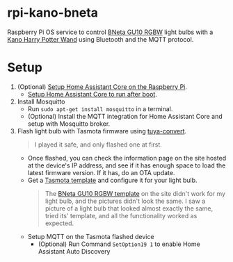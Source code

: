 # rpi-kano-bneta
Raspberry Pi OS service to control [BNeta GU10 RGBW](https://www.builders.co.za/Fasteners-Fixtures-%26-Security/Security/Electronic-Security/Bneta-GU10-Smart-Multi-Wifi-LED-Bulb-%286W%29/p/000000000000705676) light bulbs with a [Kano Harry Potter Wand](https://kano.me/us/store/products/coding-wand) using Bluetooth and the MQTT protocol.

# Setup

1. (Optional) [Setup Home Assistant Core on the Raspberry Pi](https://www.home-assistant.io/docs/installation/raspberry-pi/).
   - [Setup Home Assistant Core to run after boot](https://community.home-assistant.io/t/autostart-using-systemd/199497).
2. Install Mosquitto
   - Run `sudo apt-get install mosquitto` in a terminal.
   - (Optional) Install the MQTT integration for Home Assistant Core and setup with Mosquitto broker.
3. Flash light bulb with Tasmota firmware using [tuya-convert](https://github.com/ct-Open-Source/tuya-convert).
   > I played it safe, and only flashed one at first.
   - Once flashed, you can check the information page on the site hosted at the device's IP address, and see if it has enough space to load the latest firmware version. If it has, do an OTA update.
   - Get a [Tasmota template](https://templates.blakadder.com/bulb.html) and configure it for your light bulb.
     > The [BNeta GU10 RGBW template](https://templates.blakadder.com/bneta_IO-WIFI-GU10S.html) on the site didn't work for my light bulb, and the pictures didn't look the same. I saw a picture of a light bulb that looked almost exactly the same, tried its' template, and all the functionality worked as expected.
   - Setup MQTT on the Tasmota flashed device
     - (Optional) Run Command `SetOption19 1` to enable Home Assistant Auto Discovery 